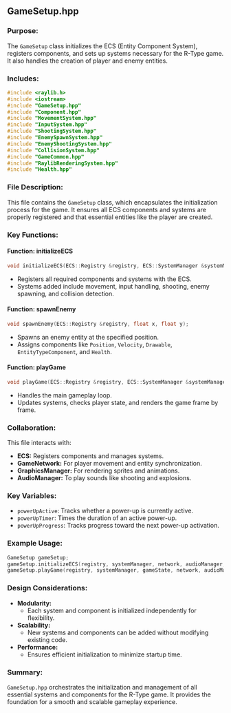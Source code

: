 ## GameSetup.hpp

### Purpose:
The `GameSetup` class initializes the ECS (Entity Component System), registers components, and sets up systems necessary for the R-Type game. It also handles the creation of player and enemy entities.

### Includes:
```cpp
#include <raylib.h>
#include <iostream>
#include "GameSetup.hpp"
#include "Component.hpp"
#include "MovementSystem.hpp"
#include "InputSystem.hpp"
#include "ShootingSystem.hpp"
#include "EnemySpawnSystem.hpp"
#include "EnemyShootingSystem.hpp"
#include "CollisionSystem.hpp"
#include "GameCommon.hpp"
#include "RaylibRenderingSystem.hpp"
#include "Health.hpp"
```

### File Description:
This file contains the `GameSetup` class, which encapsulates the initialization process for the game. It ensures all ECS components and systems are properly registered and that essential entities like the player are created.

### Key Functions:

#### **Function: initializeECS**
```cpp
void initializeECS(ECS::Registry &registry, ECS::SystemManager &systemManager, GameNetwork &network, AudioManager &audioManager, GraphicsManager &graphicsManager, bool &powerUpActive, float &powerUpTimer, float &powerUpProgress);
```
- Registers all required components and systems with the ECS.
- Systems added include movement, input handling, shooting, enemy spawning, and collision detection.

#### **Function: spawnEnemy**
```cpp
void spawnEnemy(ECS::Registry &registry, float x, float y);
```
- Spawns an enemy entity at the specified position.
- Assigns components like `Position`, `Velocity`, `Drawable`, `EntityTypeComponent`, and `Health`.

#### **Function: playGame**
```cpp
void playGame(ECS::Registry &registry, ECS::SystemManager &systemManager, GameState &state, GameNetwork &network, AudioManager &audioManager, GraphicsManager &graphicsManager, bool &powerUpActive, float &powerUpTimer, float &powerUpProgress);
```
- Handles the main gameplay loop.
- Updates systems, checks player state, and renders the game frame by frame.

### Collaboration:
This file interacts with:
- **ECS:** Registers components and manages systems.
- **GameNetwork:** For player movement and entity synchronization.
- **GraphicsManager:** For rendering sprites and animations.
- **AudioManager:** To play sounds like shooting and explosions.

### Key Variables:
- `powerUpActive`: Tracks whether a power-up is currently active.
- `powerUpTimer`: Times the duration of an active power-up.
- `powerUpProgress`: Tracks progress toward the next power-up activation.

### Example Usage:
```cpp
GameSetup gameSetup;
gameSetup.initializeECS(registry, systemManager, network, audioManager, graphicsManager, powerUpActive, powerUpTimer, powerUpProgress);
gameSetup.playGame(registry, systemManager, gameState, network, audioManager, graphicsManager, powerUpActive, powerUpTimer, powerUpProgress);
```

### Design Considerations:
- **Modularity:**
  - Each system and component is initialized independently for flexibility.
- **Scalability:**
  - New systems and components can be added without modifying existing code.
- **Performance:**
  - Ensures efficient initialization to minimize startup time.

### Summary:
`GameSetup.hpp` orchestrates the initialization and management of all essential systems and components for the R-Type game. It provides the foundation for a smooth and scalable gameplay experience.
